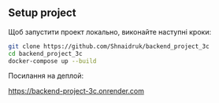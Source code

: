 ## Setup project

Щоб запустити проект локально, виконайте наступні кроки:

```bash
git clone https://github.com/Shnaidruk/backend_project_3c
cd backend_project_3c
docker-compose up --build
```

Посилання на деплой:

https://backend-project-3c.onrender.com
